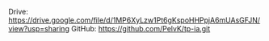 
Drive: https://drive.google.com/file/d/1MP6XyLzw1Pt6gKspoHHPpjA6mUAsGFJN/view?usp=sharing
GitHub: https://github.com/PelvK/tp-ia.git
